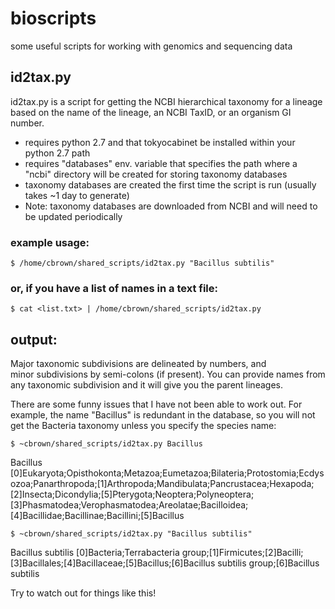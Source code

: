 # bioscripts
some useful scripts for working with genomics and sequencing data

## id2tax.py

id2tax.py is a script for getting the NCBI hierarchical taxonomy for a lineage based on the name of the lineage, an NCBI TaxID, or an organism GI number.

* requires python 2.7 and that tokyocabinet be installed within your python 2.7 path
* requires "databases" env. variable that specifies the path where a "ncbi" directory will be created for storing taxonomy databases
* taxonomy databases are created the first time the script is run (usually takes ~1 day to generate) 
* Note: taxonomy databases are downloaded from NCBI and will need to be updated periodically

### example usage:

`$ /home/cbrown/shared_scripts/id2tax.py "Bacillus subtilis"`

### or, if you have a list of names in a text file:

`$ cat <list.txt> | /home/cbrown/shared_scripts/id2tax.py`


## output:

Major taxonomic subdivisions are delineated by numbers, and minor subdivisions by semi-colons (if present). You can provide names from any taxonomic subdivision and it will give you the parent lineages. 

There are some funny issues that I have not been able to work out. For example, the name "Bacillus" is redundant in the database, so you will not get the Bacteria taxonomy unless you specify the species name:

`$ ~cbrown/shared_scripts/id2tax.py Bacillus`

Bacillus	[0]Eukaryota;Opisthokonta;Metazoa;Eumetazoa;Bilateria;Protostomia;Ecdysozoa;Panarthropoda;[1]Arthropoda;Mandibulata;Pancrustacea;Hexapoda;[2]Insecta;Dicondylia;[5]Pterygota;Neoptera;Polyneoptera;[3]Phasmatodea;Verophasmatodea;Areolatae;Bacilloidea;[4]Bacillidae;Bacillinae;Bacillini;[5]Bacillus

`$ ~cbrown/shared_scripts/id2tax.py "Bacillus subtilis"`

Bacillus subtilis	[0]Bacteria;Terrabacteria group;[1]Firmicutes;[2]Bacilli;[3]Bacillales;[4]Bacillaceae;[5]Bacillus;[6]Bacillus subtilis group;[6]Bacillus subtilis

Try to watch out for things like this!
